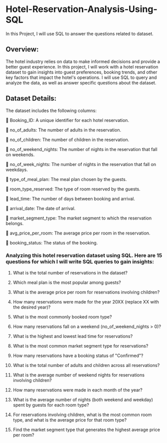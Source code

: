 # Hotel-Reservation-Analysis-Using-SQL


In this Project, I will use SQL to answer the questions related to dataset.

## Overview:

The hotel industry relies on data to make informed decisions and provide a better guest experience. In
this project, I will work with a hotel reservation dataset to gain insights into guest preferences,
booking trends, and other key factors that impact the hotel's operations. I will use SQL to query and
analyze the data, as well as answer specific questions about the dataset.

## Dataset Details:

The dataset includes the following columns:

 Booking_ID: A unique identifier for each hotel reservation.

 no_of_adults: The number of adults in the reservation.

 no_of_children: The number of children in the reservation.

 no_of_weekend_nights: The number of nights in the reservation that fall on
weekends.

 no_of_week_nights: The number of nights in the reservation that fall on
weekdays.

 type_of_meal_plan: The meal plan chosen by the guests.

 room_type_reserved: The type of room reserved by the guests.

 lead_time: The number of days between booking and arrival.

 arrival_date: The date of arrival.

 market_segment_type: The market segment to which the reservation
belongs.

 avg_price_per_room: The average price per room in the reservation.

 booking_status: The status of the booking.



### Analyzing this hotel reservation dataset using SQL. Here are 15 questions for which I will write SQL queries to gain insights:

1. What is the total number of reservations in the dataset?
   
2. Which meal plan is the most popular among guests?
   
3. What is the average price per room for reservations involving children?
   
4. How many reservations were made for the year 20XX (replace XX with the desired year)?
   
5. What is the most commonly booked room type?
    
6. How many reservations fall on a weekend (no_of_weekend_nights > 0)?
    
7. What is the highest and lowest lead time for reservations?
 
8. What is the most common market segment type for reservations?
  
9. How many reservations have a booking status of "Confirmed"?
    
10. What is the total number of adults and children across all reservations?

11. What is the average number of weekend nights for reservations involving children?
 
12. How many reservations were made in each month of the year?
    
13. What is the average number of nights (both weekend and weekday) spent by guests for each room
type?

14. For reservations involving children, what is the most common room type, and what is the average
price for that room type?

15. Find the market segment type that generates the highest average price per room?
